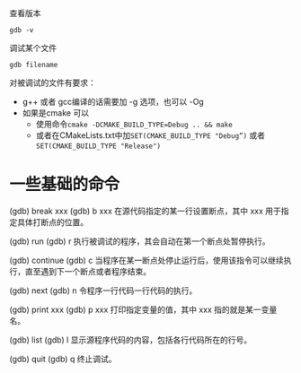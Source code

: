 查看版本
```
gdb -v
```

调试某个文件
```
gdb filename
```

对被调试的文件有要求：
* g++ 或者 gcc编译的话需要加 -g 选项，也可以 -Og
* 如果是cmake 可以
	* 使用命令`cmake -DCMAKE_BUILD_TYPE=Debug .. && make`
	* 或者在CMakeLists.txt中加`SET(CMAKE_BUILD_TYPE "Debug”)` 或者 `SET(CMAKE_BUILD_TYPE "Release")`

# 一些基础的命令
(gdb) break xxx 
(gdb) b xxx	
在源代码指定的某一行设置断点，其中 xxx 用于指定具体打断点的位置。


(gdb) run 
(gdb) r	
执行被调试的程序，其会自动在第一个断点处暂停执行。


(gdb) continue 
(gdb) c	
当程序在某一断点处停止运行后，使用该指令可以继续执行，直至遇到下一个断点或者程序结束。


(gdb) next 
(gdb) n	
令程序一行代码一行代码的执行。


(gdb) print xxx 
(gdb) p xxx	
打印指定变量的值，其中 xxx 指的就是某一变量名。


(gdb) list 
(gdb) l	
显示源程序代码的内容，包括各行代码所在的行号。


(gdb) quit 
(gdb) q	
终止调试。